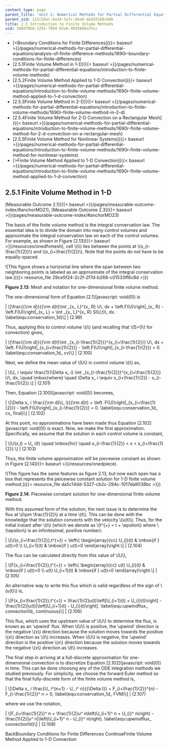 ```yaml
---
content_type: page
parent_title: 'Unit 2: Numerical Methods for Partial Differential Equations'
parent_uid: 125c58ac-6a34-5a7c-bba8-de2d3160cb8b
title: 2.5 Introduction to Finite Volume Methods
uid: 3d8df8b8-2291-7094-b5a6-9893808a75cc
---
```


*   [<Boundary Conditions for Finite Differences]({{< baseurl >}}/pages/numerical-methods-for-partial-differential-equations/analysis-of-finite-difference-methods/1690r-boundary-conditions-for-finite-differences)
*   [2.5.1Finite Volume Method in 1-D]({{< baseurl >}}/pages/numerical-methods-for-partial-differential-equations/introduction-to-finite-volume-methods)
*   [2.5.2Finite Volume Method Applied to 1-D Convection]({{< baseurl >}}/pages/numerical-methods-for-partial-differential-equations/introduction-to-finite-volume-methods/1690r-finite-volume-method-applied-to-1-d-convection)
*   [2.5.3Finite Volume Method in 2-D]({{< baseurl >}}/pages/numerical-methods-for-partial-differential-equations/introduction-to-finite-volume-methods/1690r-finite-volume-method-in-2-d)
*   [2.5.4Finite Volume Method for 2-D Convection on a Rectangular Mesh]({{< baseurl >}}/pages/numerical-methods-for-partial-differential-equations/introduction-to-finite-volume-methods/1690r-finite-volume-method-for-2-d-convection-on-a-rectangular-mesh)
*   [2.5.5Finite Volume Method for Nonlinear Systems]({{< baseurl >}}/pages/numerical-methods-for-partial-differential-equations/introduction-to-finite-volume-methods/1690r-finite-volume-method-for-nonlinear-systems)
*   [\>Finite Volume Method Applied to 1-D Convection]({{< baseurl >}}/pages/numerical-methods-for-partial-differential-equations/introduction-to-finite-volume-methods/1690r-finite-volume-method-applied-to-1-d-convection)

2.5.1 Finite Volume Method in 1-D
---------------------------------

[Measurable Outcome 2.1]({{< baseurl >}}/pages/measurable-outcome-index/#anchorMO21), [Measurable Outcome 2.3]({{< baseurl >}}/pages/measurable-outcome-index/#anchorMO23)

The basis of the finite volume method is the integral convervation law. The essential idea is to divide the domain into many control volumes and approximate the integral conservation law on each of the control volumes. For example, as shown in Figure [2.13]({{< baseurl >}}/resources/onedfvmesh), cell \\(i\\) lies between the points at \\(x\_{i-\\frac{1}{2}}\\) and \\(x\_{i+\\frac{1}{2}}\\). Note that the points do not have to be equally-spaced.

![This figure shows a horizontal line where the span between two neighboring points is labeled as an approximate of the integral conservation law.]({{< resource_file 29ce5f24-2c2f-2f7d-b268-c01533ff6c8d >}})

**Figure 2.13**: Mesh and notation for one-dimensional finite volume method.

The one-dimensional form of Equation [2.1](javascript: void(0)) is

| \\\[\\frac{{\\rm d}}{{\\rm d}t}\\int \_{x\_ L}^{x\_ R} U\\, dx + \\left.F(U)\\right&#124;\_{x\_ R} - \\left.F(U)\\right&#124;\_{x\_ L} = \\int \_{x\_ L}^{x\_ R} S(U,t)\\, dx. \\label{equ:conservation\_1d}\\\] | (2.99) 

Thus, applying this to control volume \\(i\\) (and recalling that \\(S=0\\) for convection) gives,

| \\\[\\frac{{\\rm d}}{{\\rm d}t}\\int \_{x\_{i-\\frac{1}{2}}}^{x\_{i+\\frac{1}{2}}} U\\, dx + \\left. F(U)\\right&#124;\_{x\_{i+\\frac{1}{2}}} - \\left.F(U)\\right&#124;\_{x\_{i-\\frac{1}{2}}} = 0. \\label{equ:conservation\_1d\_ cv}\\\] | (2.100) 

Next, we define the mean value of \\(U\\) in control volume \\(i\\) as,

| \\\[U\_ i \\equiv \\frac{1}{\\Delta x\_ i} \\int \_{x\_{i-\\frac{1}{2}}}^{x\_{i+\\frac{1}{2}}} U\\, dx, \\quad \\mbox{where} \\quad \\Delta x\_ i \\equiv x\_{i+\\frac{1}{2}} - x\_{i-\\frac{1}{2}}.\\\] | (2.101) 

Then, Equation [2.100](javascript: void(0)) becomes,

| \\\[\\Delta x\_ i \\frac{{\\rm d}U\_ i}{{\\rm d}t} + \\left. F(U)\\right&#124;\_{x\_{i+\\frac{1}{2}}} - \\left.F(U)\\right&#124;\_{x\_{i-\\frac{1}{2}}} = 0. \\label{equ:conservation\_1d\_ cv\_ final}\\\] | (2.102) 

At this point, no approximations have been made thus Equation [2.102](javascript: void(0)) is exact. Now, we make the first approximation. Specifically, we assume that the solution in each control volume is constant,

| \\\[U(x,t) = U\_ i(t) \\quad \\mbox{for} \\quad x\_{i-\\frac{1}{2}} < x < x\_{i+\\frac{1}{2}}.\\\] | (2.103) 

Thus, the finite volume approximation will be piecewise constant as shown in Figure [2.14]({{< baseurl >}}/resources/onedpiece).

![This figure has the same features as figure 2.13, but now each span has a box that represents the peicewise constant solution for 1-D finite volume method.]({{< resource_file da5c14dd-5327-cb2c-294c-1017da9038bc >}})

**Figure 2.14**: Piecewise constant solution for one-dimensional finite volume method.

With this assumed form of the solution, the next issue is to determine the flux at \\(i\\pm \\frac{1}{2}\\) at a time \\(t\\). This can be done with the knowledge that the solution convects with the velocity \\(u(t)\\). Thus, for the initial instant after \\(t\\) (which we denote as \\(t^{+} = t + \\epsilon\\) where \\(\\epsilon\\) is an infinitesimal, positive number):

| \\\[U(x\_{i+\\frac{1}{2}},t^{+}) = \\left\\{ \\begin{array}{cc} U\_{i}(t) & \\mbox{if } u(t)>0 \\\\ U\_{i+1}(t) & \\mbox{if } u(t)<0 \\end{array}\\right.\\\] | (2.104) 

The flux can be calculated directly from this value of \\(U\\),

| \\\[F(x\_{i+\\frac{1}{2}},t^{+}) = \\left\\{ \\begin{array}{cc} u(t) U\_{i}(t) & \\mbox{if } u(t)>0 \\\\ u(t) U\_{i+1}(t) & \\mbox{if } u(t)<0 \\end{array}\\right.\\\] | (2.105) 

An alternative way to write this flux which is valid regardless of the sign of \\(u(t)\\) is,

| \\\[F(x\_{i+\\frac{1}{2}},t^{+}) = \\frac{1}{2}u(t)\\left\[U\_{i+1}(t) + U\_{i}(t)\\right\] - \\frac{1}{2}&#124;u(t)&#124;\\left\[U\_{i+1}(t) - U\_{i}(t)\\right\]. \\label{equ:upwindflux\_ convection1d\_ continuous}\\\] | (2.106) 

This flux, which uses the upstream value of \\(U\\) to determine the flux, is known as an ‘upwind' flux. When \\(U\\) is positive, the ‘upwind' direction is the negative \\(x\\) direction because the solution moves towards the positive \\(x\\) direction as \\(t\\) increases. When \\(U\\) is negative, the ‘upwind' direction is the positive \\(x\\) direction because the solution moves towards the negative \\(x\\) direction as \\(t\\) increases.

The final step in arriving at a full-discrete approximation for one-dimensional convection is to discretize Equation [2.102](javascript: void(0)) in time. This can be done choosing any of the ODE integration methods we studied previously. For simplicity, we choose the forward Euler method so that the final fully-discrete form of the finite volume method is,

| \\\[\\Delta x\_ i \\frac{U\_ i^{n+1} - U\_ i^ n}{{\\Delta t}} + F\_{i+\\frac{1}{2}}^{n} - F\_{i-\\frac{1}{2}}^ n = 0, \\label{equ:conservation\_1d\_ FVM}\\\] | (2.107) 

where we use the notation,

| \\\[F\_{i+\\frac{1}{2}}^ n = \\frac{1}{2}u^ n\\left(U\_{i+1}^ n + U\_{i}^ n\\right) - \\frac{1}{2}&#124;u^ n&#124;\\left(U\_{i+1}^ n - U\_{i}^ n\\right). \\label{equ:upwindflux\_ convection1d}\\\] | (2.108) 

BackBoundary Conditions for Finite Differences ContinueFinite Volume Method Applied to 1-D Convection